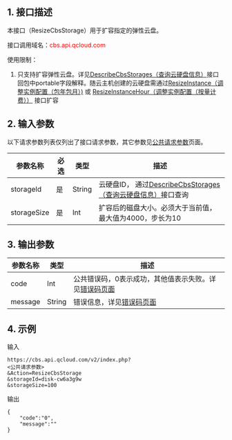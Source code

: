 ## 1. 接口描述

本接口（ResizeCbsStorage）用于扩容指定的弹性云盘。

接口调用域名：<font style="color:red">cbs.api.qcloud.com</font>

使用限制：
1. 只支持扩容弹性云盘。详见[DescribeCbsStorages（查询云硬盘信息）](http://tcecqpoc.fsphere.cn/doc/api/364/2519)接口回包中portable字段解释。随云主机创建的云硬盘需通过[ResizeInstance（调整实例配置（包年包月）)](/doc/api/229/1306) 或 [ResizeInstanceHour（调整实例配置（按量计费））](/doc/api/229/1344) 接口扩容

## 2. 输入参数

以下请求参数列表仅列出了接口请求参数，其它参数见[公共请求参数](http://tcecqpoc.fsphere.cn/document/product/240/8320)页面。

| 参数名称 | 必选  | 类型 | 描述 |
| --- | --- | --- | --- | 
| storageId | 是 | String | 云硬盘ID， 通过[DescribeCbsStorages（查询云硬盘信息）](/doc/api/364/2519)接口查询 |
| storageSize | 是 | Int | 扩容后的磁盘大小。必须大于当前值，最大值为4000，步长为10| 
 
## 3. 输出参数

| 参数名称 | 类型 | 描述 |
| ------- | ------- | ------- |
| code | Int | 公共错误码，0表示成功，其他值表示失败。详见[错误码页面](http://tcecqpoc.fsphere.cn/doc/api/364/%E9%94%99%E8%AF%AF%E7%A0%81) |
| message | String | 错误信息，详见[错误码页面](http://tcecqpoc.fsphere.cn/doc/api/364/%E9%94%99%E8%AF%AF%E7%A0%81)|
 
 
## 4. 示例

输入
```
https://cbs.api.qcloud.com/v2/index.php?
<公共请求参数>
&Action=ResizeCbsStorage
&storageId=disk-cw6a3g9w
&storageSize=100
```

输出
```
{
    "code":"0",
    "message":""
}
```
 
 
 
